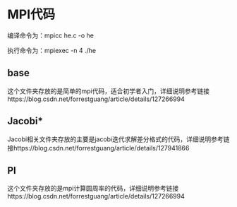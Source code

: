 # MPI代码
编译命令为：mpicc he.c -o he

执行命令为：mpiexec -n 4 ./he

## base
这个文件夹存放的是简单的mpi代码，适合初学者入门，详细说明参考链接https://blog.csdn.net/forrestguang/article/details/127266994

## Jacobi*
Jacobi相关文件夹存放的主要是jacobi迭代求解差分格式的代码，详细说明参考链接https://blog.csdn.net/forrestguang/article/details/127941866

## PI
这个文件夹存放的是mpi计算圆周率的代码，详细说明参考链接https://blog.csdn.net/forrestguang/article/details/127266994
